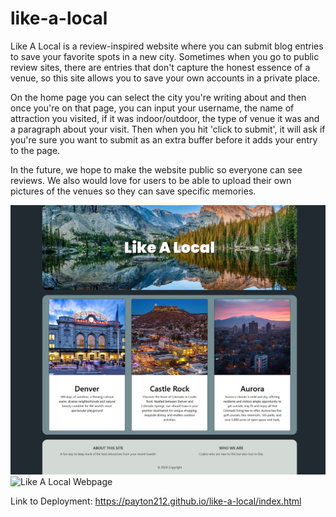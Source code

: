 # like-a-local
Like A Local is a review-inspired website where you can submit blog entries to save your favorite spots in a new city. Sometimes when you go to public review sites, there are entries that don't capture the honest essence of a venue, so this site allows you to save your own accounts in a private place. 

On the home page you can select the city you're writing about and then once you're on that page, you can input your username, the name of attraction you visited, if it was indoor/outdoor, the type of venue it was and a paragraph about your visit. Then when you hit 'click to submit', it will ask if you're sure you want to submit as an extra buffer before it adds your entry to the page. 

In the future, we hope to make the website public so everyone can see reviews. We also would love for users to be able to upload their own pictures of the venues so they can save specific memories. 

![Like A Local Webpage](assets/img/like-a-local_screenshot.png)
![Like A Local Webpage](assets/img/like-a-local_city-1_screenshot.png)

Link to Deployment: https://payton212.github.io/like-a-local/index.html





